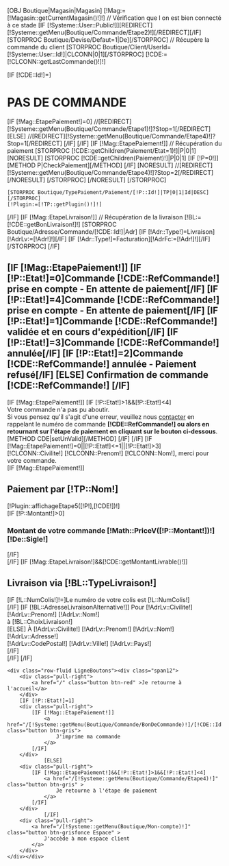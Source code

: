 [OBJ Boutique|Magasin|Magasin]
[!Mag:=[!Magasin::getCurrentMagasin()!]!]
// Vérification que l on est bien connecté à ce stade
[IF [!Systeme::User::Public!]][REDIRECT][!Systeme::getMenu(Boutique/Commande/Etape2)!][/REDIRECT][/IF]
[STORPROC Boutique/Devise/Defaut=1|De][/STORPROC]
// Récupère la commande du client
[STORPROC Boutique/Client/UserId=[!Systeme::User::Id!]|CLCONN|0|1][/STORPROC] 
[!CDE:=[!CLCONN::getLastCommande()!]!]

[IF [!CDE::Id!]=]
        <h1>PAS DE COMMANDE </h1>
	[IF [!Mag::EtapePaiement!]=0]
		//[REDIRECT][!Systeme::getMenu(Boutique/Commande/Etape1)!]?Stop=1[/REDIRECT]
	[ELSE]
		//[REDIRECT][!Systeme::getMenu(Boutique/Commande/Etape4)!]?Stop=1[/REDIRECT]
	[/IF]
[/IF]
[IF [!Mag::EtapePaiement!]]
	// Récupération du paiement
	[STORPROC [!CDE::getChildren(Paiement/Etat=1)!]|P|0|1]
            [NORESULT]
                [STORPROC [!CDE::getChildren(Paiement)!]|P|0|1]
                    [IF [!P=0!]]
                        [METHOD P|CheckPaiement][/METHOD]
                    [/IF]
                    [NORESULT]
                        //[REDIRECT][!Systeme::getMenu(Boutique/Commande/Etape4)!]?Stop=2[/REDIRECT]
                    [/NORESULT]
                [/STORPROC]
            [/NORESULT]
	[/STORPROC]

	[STORPROC Boutique/TypePaiement/Paiement/[!P::Id!]|TP|0|1|Id|DESC][/STORPROC]
	[!Plugin:=[!TP::getPlugin()!]!]
[/IF]
[IF [!Mag::EtapeLivraison!]]
	// Récupération de la livraison
	[!BL:=[!CDE::getBonLivraison!]!]
	[STORPROC Boutique/Adresse/Commande/[!CDE::Id!]|Adr]
		[IF [!Adr::Type!]=Livraison][!AdrLv:=[!Adr!]!][/IF]
		[IF [!Adr::Type!]=Facturation][!AdrFc:=[!Adr!]!][/IF]
	[/STORPROC]
[/IF]
<div class="CommandeEtape5">
	<div class="row-fluid"><div class="span12">
		<h2>
			[IF [!Mag::EtapePaiement!]]
				[IF [!P::Etat!]=0]Commande [!CDE::RefCommande!] prise en compte - En attente de paiement[/IF]
				[IF [!P::Etat!]=4]Commande [!CDE::RefCommande!] prise en compte - En attente de paiement[/IF]
				[IF [!P::Etat!]=1]Commande [!CDE::RefCommande!] validée et en cours d'expédition[/IF]
				[IF [!P::Etat!]=3]Commande [!CDE::RefCommande!] annulée[/IF]
				[IF [!P::Etat!]=2]Commande [!CDE::RefCommande!] annulée - Paiement refusé[/IF]
			[ELSE]
				Confirmation de commande [!CDE::RefCommande!]
			[/IF]
		</h2>
	</div></div>
	[IF [!Mag::EtapePaiement!]]
		[IF [!P::Etat!]>1&&[!P::Etat!]<4]
			<div class="row-fluid"><div class="span12">
				<div class="Desc">
					Votre commande n'a pas pu aboutir.<br />
					Si vous pensez qu'il s'agit d'une erreur, veuillez nous <a href="/Contact" class="Etape5Lien" >contacter</a> en rappelant le numéro de commande&nbsp;<strong>[!CDE::RefCommande!] ou alors en retournant sur l'étape de paiement en cliquant sur le bouton ci-dessous</strong>.
				</div>
			</div></div>
			[METHOD CDE|setUnValid][/METHOD]
		[/IF]
	[/IF]
	[IF [!Mag::EtapePaiement!]=0||[!P::Etat!]<=1||[!P::Etat!]>3]
		<div class="row-fluid"><div class="span12">
			<div class="Desc">
				[!CLCONN::Civilite!] [!CLCONN::Prenom!] [!CLCONN::Nom!], merci pour votre commande.
			</div>
		</div></div>
		[IF [!Mag::EtapePaiement!]]
			<div class="row-fluid"><div class="span12">
				<div class="Desc">
					<h2>Paiement par [!TP::Nom!]</h2>
					[!Plugin::affichageEtape5([!P!],[!CDE!])!]
					<br />[IF [!P::Montant!]>0]<br /><h3>Montant de votre commande [!Math::PriceV([!P::Montant!])!][!De::Sigle!]&nbsp;&nbsp;</h3>[/IF]
				</div>
			</div></div>
		[/IF]
		[IF [!Mag::EtapeLivraison!]&&[!CDE::getMontantLivrable()!]]
			<div class="row-fluid"><div class="span12">
				<div class="Desc">
					<h2>Livraison via [!BL::TypeLivraison!]</h2>
					[IF [!L::NumColis!]!=]Le numéro de votre colis est [!L::NumColis!]<br />[/IF]
					[IF [!BL::AdresseLivraisonAlternative!]]
						Pour <span class="nom">[!AdrLv::Civilite!] [!AdrLv::Prenom!] [!AdrLv::Nom!]</span><br />
						à [!BL::ChoixLivraison!]<br />
					[ELSE]
						À <span class="nom">[!AdrLv::Civilite!] [!AdrLv::Prenom!] [!AdrLv::Nom!]</span><br />
						[!AdrLv::Adresse!] <br />
						[!AdrLv::CodePostal!] [!AdrLv::Ville!] [!AdrLv::Pays!]<br />
					[/IF]	
				</div>
			</div></div>
		[/IF]
	[/IF]

	<div class="row-fluid LigneBoutons"><div class="span12">
		<div class="pull-right">
			<a href="/" class="button btn-red" >Je retourne à l'accueil</a>
		</div>
		[IF [!P::Etat!]=1]
		<div class="pull-right">
			[IF [!Mag::EtapePaiement!]]
				<a href="/[!Systeme::getMenu(Boutique/Commande/BonDeCommande)!]/[!CDE::Id!]" class="button btn-gris">
					J'imprime ma commande
				</a>
			[/IF]
		</div>
                [ELSE]
		<div class="pull-right">
			[IF [!Mag::EtapePaiement!]&&[!P::Etat!]>1&&[!P::Etat!]<4]
				<a href="/[!Systeme::getMenu(Boutique/Commande/Etape4)!]" class="button btn-gris" >
					Je retourne à l'étape de paiement
				</a>
			[/IF]
		</div>
                [/IF]
		<div class="pull-right">
			<a href="/[!Systeme::getMenu(Boutique/Mon-compte)!]" class="button btn-grisfonce Espace" >
				J'accède à mon espace client
			</a>
		</div>
	</div></div>


</div>